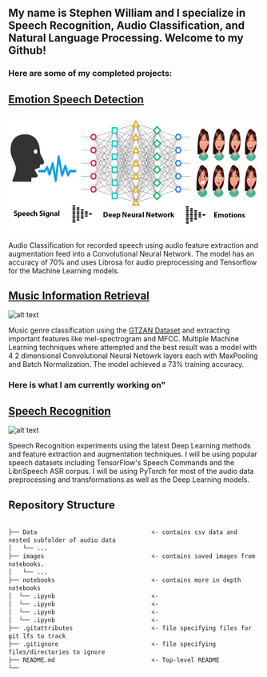 ## My name is Stephen William and I specialize in Speech Recognition, Audio Classification, and Natural Language Processing. Welcome to my Github!



### Here are some of my completed projects: 

## [Emotion Speech Detection](https://github.com/Jyve00/Emotion_Speech_Detection) 
![alt text](https://github.com/Jyve00/Emotion_Detection-/raw/main/images/speech.png)

Audio Classification for recorded speech using audio feature extraction and augmentation feed into a Convolutional Neural Network. The model has an accuracy of 70% and uses Librosa for audio preprocessing and Tensorflow for the Machine Learning models. 


## [Music Information Retrieval](https://github.com/Jyve00/MIR)
![alt text](https://www.incimages.com/uploaded_files/image/1920x1080/getty_626660256_2000108620009280158_388846.jpg)

Music genre classification using the [GTZAN Dataset](http://marsyas.info/downloads/datasets.html) and extracting important features like mel-spectrogram and MFCC. Multiple Machine Learning techniques where attempted and the best result was a model with 4 2 dimensional Convolutional Neural Netowrk layers each with MaxPooling and Batch Normalization. The model achieved a 73% training accuracy. 


### Here is what I am currently working on" 

## [Speech Recognition](https://github.com/Jyve00/Speech_Recognition)
![alt text](https://recfaces.com/wp-content/uploads/2021/06/voice-recognition-830x571.jpg)


Speech Recognition experiments using the latest Deep Learning methods and feature extraction and augmentation techniques. I will be using popular speech datasets including TensorFlow's Speech Commands and the LibriSpeech ASR corpus. I will be using PyTorch for most of the audio data preprocessing and transformations as well as the Deep Learning models. 




## Repository Structure

```

├── Data                                <- contains csv data and nested subfolder of audio data
│   └── ...
├── images                              <- contains saved images from notebooks. 
│   └── ...
├── notebooks                           <- contains more in depth notebooks 
│  └── .ipynb                           <- 
│  └── .ipynb                           <- 
│  └── .ipynb                           <-
│  └── .ipynb                           <- 
├── .gitattributes                      <- file specifying files for git lfs to track
├── .gitignore                          <- file specifying files/directories to ignore
├── README.md                           <- Top-level README
└── 
```



<!--
**Jyve00/Jyve00** is a ✨ _special_ ✨ repository because its `README.md` (this file) appears on your GitHub profile.

Here are some ideas to get you started:

- 🔭 I’m currently working on ...
- 🌱 I’m currently learning ...
- 👯 I’m looking to collaborate on ...
- 🤔 I’m looking for help with ...
- 💬 Ask me about ...
- 📫 How to reach me: ...
- 😄 Pronouns: ...
- ⚡ Fun fact: ...
-->
